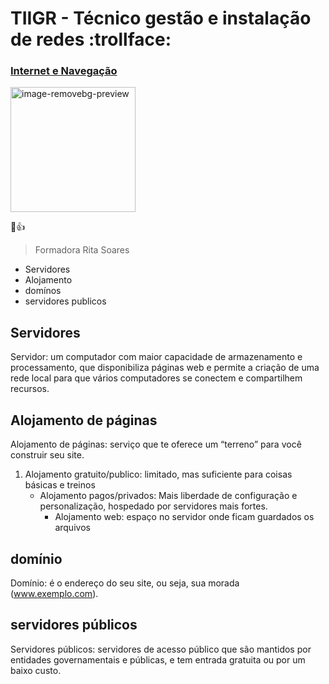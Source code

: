 # TIIGR - Técnico gestão e instalação de redes :trollface:

### <ins>Internet e Navegação</ins>
<img width="200" height="200" alt="image-removebg-preview" src="https://github.com/user-attachments/assets/956a6b96-b8a0-45be-8d48-c76e35490ed9" />

🤠👍
> Formadora Rita Soares

- Servidores
- Alojamento
- domínos
- servidores publicos


## Servidores

Servidor: um computador com maior capacidade de armazenamento e processamento, que disponibiliza páginas web e permite a criação de uma rede local para que vários computadores se conectem e compartilhem recursos.

## Alojamento de páginas

Alojamento de páginas: serviço que te oferece um “terreno” para você construir seu site. 

1. Alojamento gratuito/publico: limitado, mas suficiente para coisas básicas e treinos
   - Alojamento pagos/privados: Mais liberdade de configuração e personalização, hospedado por servidores mais fortes. 
     - Alojamento web: espaço no servidor onde ficam guardados os arquivos

## **domínio**

Domínio: é o endereço do seu site, ou seja, sua morada (www.exemplo.com). 

## servidores públicos

Servidores públicos: servidores de acesso público que são mantidos por entidades governamentais e públicas, e tem entrada gratuita ou por um baixo custo.  
